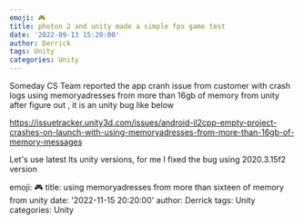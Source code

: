 ```yaml
---
emoji: 🎮 
title: photon 2 and unity made a simple fps game test
date: '2022-09-13 15:20:00'
author: Derrick
tags: Unity
categories: Unity
---
```


Someday CS Team reported the app cranh issue from customer with crash logs using memoryadresses from more than 16gb of memory from unity
after figure out , it is an unity bug like below

https://issuetracker.unity3d.com/issues/android-il2cpp-empty-project-crashes-on-launch-with-using-memoryadresses-from-more-than-16gb-of-memory-messages

Let's use latest lts unity versions, for me I fixed the bug using 2020.3.15f2 version





emoji: 🎮 
title: using memoryadresses from more than sixteen of memory from unity
date: '2022-11-15 20:20:00'
author: Derrick
tags: Unity
categories: Unity